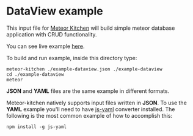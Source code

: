 DataView example
================

This input file for <a href="http://www.meteorkitchen.com" target="_blank">Meteor Kitchen</a> will build simple meteor database application with CRUD functionality.

You can see live example <a href="http://generator-dataview.meteor.com" target="_blank">here</a>.

To build and run example, inside this directory type:

```
meteor-kitchen ./example-dataview.json ./example-dataview
cd ./example-dataview
meteor
```

**JSON** and **YAML** files are the same example in different formats.

Meteor-kitchen natively supports input files written in **JSON**. To use the **YAML** example you'll need to have <a href="https://www.npmjs.com/package/yaml-js" target="_blank">js-yaml</a> converter installed. The following is the most common example of how to accomplish this:

```
npm install -g js-yaml
```
